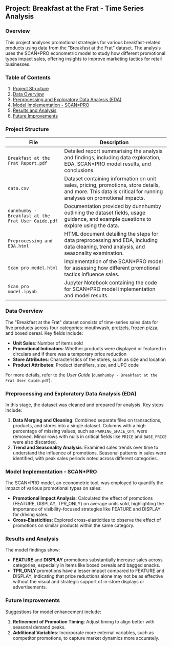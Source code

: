 ## Project: Breakfast at the Frat - Time Series Analysis

### Overview

This project analyses promotional strategies for various breakfast-related products using data from the "Breakfast at the Frat" dataset. The analysis uses the SCAN*PRO econometric model to study how different promotional types impact sales, offering insights to improve marketing tactics for retail businesses.

### Table of Contents

1. [Project Structure](#project-structure)
2. [Data Overview](#data-overview)
3. [Preprocessing and Exploratory Data Analysis (EDA)](#preprocessing-and-exploratory-data-analysis-eda)
4. [Model Implementation - SCAN*PRO](#model-implementation---scanpro)
5. [Results and Analysis](#results-and-analysis)
6. [Future Improvements](#future-improvements)

### Project Structure

| File                               | Description |
|------------------------------------|-------------|
| `Breakfast at the Frat Report.pdf` | Detailed report summarising the analysis and findings, including data exploration, EDA, SCAN*PRO model results, and conclusions. |
| `data.csv`                         | Dataset containing information on unit sales, pricing, promotions, store details, and more. This data is critical for running analyses on promotional impacts. |
| `dunnhumby - Breakfast at the Frat User Guide.pdf` | Documentation provided by dunnhumby outlining the dataset fields, usage guidance, and example questions to explore using the data. |
| `Preprocessing and EDA.html`       | HTML document detailing the steps for data preprocessing and EDA, including data cleaning, trend analysis, and seasonality examination. |
| `Scan pro model.html`              | Implementation of the SCAN*PRO model for assessing how different promotional tactics influence sales. |
| `Scan pro model.ipynb`             | Jupyter Notebook containing the code for SCAN*PRO model implementation and model results. |

### Data Overview

The "Breakfast at the Frat" dataset consists of time-series sales data for five products across four categories: mouthwash, pretzels, frozen pizza, and boxed cereal. Key fields include:

- **Unit Sales**: Number of items sold
- **Promotional Indicators**: Whether products were displayed or featured in circulars and if there was a temporary price reduction
- **Store Attributes**: Characteristics of the stores, such as size and location
- **Product Attributes**: Product identifiers, size, and UPC code

For more details, refer to the *User Guide* (`dunnhumby - Breakfast at the Frat User Guide.pdf`).

### Preprocessing and Exploratory Data Analysis (EDA)

In this stage, the dataset was cleaned and prepared for analysis. Key steps include:

1. **Data Merging and Cleaning**: Combined separate files on transactions, products, and stores into a single dataset. Columns with a high percentage of missing values, such as `PARKING_SPACE_QTY`, were removed. Minor rows with nulls in critical fields like `PRICE` and `BASE_PRICE` were also discarded.
2. **Trend and Seasonality Analysis**: Examined sales trends over time to understand the influence of promotions. Seasonal patterns in sales were identified, with peak sales periods noted across different categories.

### Model Implementation - SCAN*PRO

The SCAN*PRO model, an econometric tool, was employed to quantify the impact of various promotional types on sales:

- **Promotional Impact Analysis**: Calculated the effect of promotions (FEATURE, DISPLAY, TPR_ONLY) on average units sold, highlighting the importance of visibility-focused strategies like FEATURE and DISPLAY for driving sales.
- **Cross-Elasticities**: Explored cross-elasticities to observe the effect of promotions on similar products within the same category.

### Results and Analysis

The model findings show:

- **FEATURE** and **DISPLAY** promotions substantially increase sales across categories, especially in items like boxed cereals and bagged snacks.
- **TPR_ONLY** promotions have a lesser impact compared to FEATURE and DISPLAY, indicating that price reductions alone may not be as effective without the visual and strategic support of in-store displays or advertisements.

### Future Improvements

Suggestions for model enhancement include:

1. **Refinement of Promotion Timing**: Adjust timing to align better with seasonal demand peaks.
2. **Additional Variables**: Incorporate more external variables, such as competitor promotions, to capture market dynamics more accurately.
